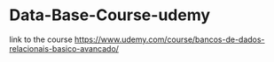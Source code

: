 # Data-Base-Course-udemy
link to the course https://www.udemy.com/course/bancos-de-dados-relacionais-basico-avancado/

